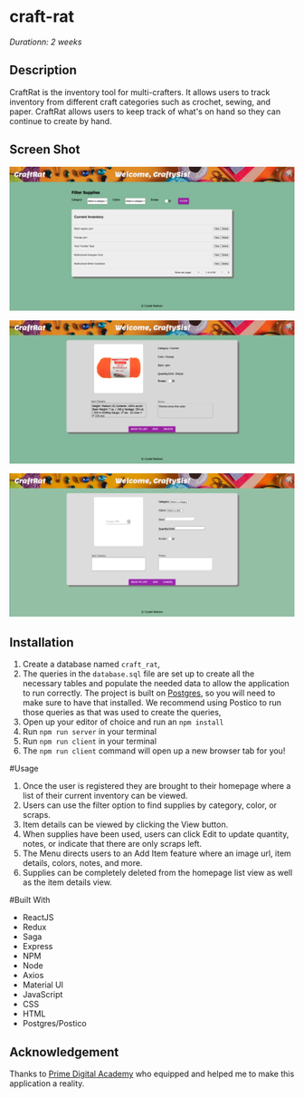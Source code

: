 # craft-rat

_Durationn: 2 weeks_ 

## Description
CraftRat is the inventory tool for multi-crafters. It allows users to track inventory from different craft categories such as crochet, sewing, and paper. CraftRat allows users to keep track of what's on hand so they can continue to create by hand.  


## Screen Shot

![Homepage View](./public/images/craftrathomepage.png)

![Item View](./public/images/craftratitemview.png)

![Add Item View](./public/images/craftratadd.png)


## Installation


1. Create a database named `craft_rat`,
2. The queries in the `database.sql` file are set up to create all the necessary tables and populate the needed data to allow the application to run correctly. The project is built on [Postgres](https://www.postgresql.org/download/), so you will need to make sure to have that installed. We recommend using Postico to run those queries as that was used to create the queries, 
3. Open up your editor of choice and run an `npm install`
4. Run `npm run server` in your terminal
5. Run `npm run client` in your terminal
6. The `npm run client` command will open up a new browser tab for you!


#Usage

1. Once the user is registered they are brought to their homepage where a list of their current inventory can be viewed. 
2. Users can use the filter option to find supplies by category, color, or scraps.  
3. Item details can be viewed by clicking the View button. 
4. When supplies have been used, users can click Edit to update quantity, notes, or indicate that there are only scraps left. 
5. The Menu directs users to an Add Item feature where an image url, item details, colors, notes, and more. 
6. Supplies can be completely deleted from the homepage list view as well as the item details view. 


#Built With

- ReactJS
- Redux
- Saga
- Express
- NPM
- Node
- Axios
- Material UI
- JavaScript
- CSS
- HTML
- Postgres/Postico



## Acknowledgement
Thanks to [Prime Digital Academy](www.primeacademy.io) who equipped and helped me to make this application a reality. 


